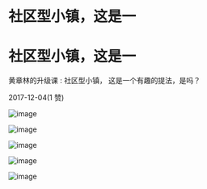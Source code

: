 # 社区型小镇，这是一

# 社区型小镇，这是一

黄章林的升级课 : 社区型小镇， 这是一个有趣的提法，是吗？

2017-12-04(1 赞)

![image](img/Image_332.png)

![image](img/Image_333.png)

![image](img/Image_334.png)

![image](img/Image_335.png)

![image](img/Image_336.png)